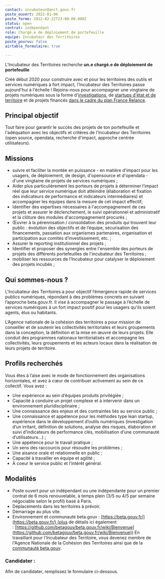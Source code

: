 ```yaml
---
contact: incubateur@anct.gouv.fr
poste_ouvert: 2022-01-06
poste_ferme: 2022-02-22T23:00:00.000Z
status: open
contrat: indépendant
role: Chargé.e de déploiement de portefeuille
equipe: Incubateur des Territoires
poste_pourvu: false
airtable_formulaire: true

---
```


L'Incubateur des Territoires recherche **un.e chargé.e de déploiement de portefeuille**

Créé début 2020 pour construire avec et pour les territoires des outils et services numériques à fort impact, l'Incubateur des Territoires passe aujourd'hui à l'échelle ! Rejoins-nous pour accompagner une vingtaine de projets numériques sous la forme d'[investigations](https://incubateur.anct.gouv.fr/investigations/), de [startups d'état et de territoire](https://incubateur.anct.gouv.fr/actions/startups-territoires/) et de projets financés [dans le cadre du plan France Relance](https://incubateur.anct.gouv.fr/actualites/resultats-de-la-consultation-nationale-france-relance-co-construction-de-services-numeriques/).

## Principal objectif

Tout faire pour garantir le succès des projets de ton portefeuille et l'adéquation avec les objectifs et critères de l'Incubateur des Territoires (open source, opendata, recherche d'impact, approche centrée utilisateurs).

## **Missions**

- suivre et faciliter la montée en puissance - en matière d'impact pour les usagers, de déploiement, de design, d'opensource et d'opendata - d'une vingtaine de projets de services numériques ;
- Aider plus particulièrement les porteurs de projets à déterminer l’impact réel que leur service numérique doit atteindre (élaboration et fixation des indicateurs de performance et indicateurs intermédiaires) et accompagner les équipes dans la mesure de cet impact effectif;
- Identifier des expertises nécessaires à l'accompagnement de ces projets et assurer le déclenchement, le suivi opérationnel et administratif et la clôture des modules d'accompagnement procurés ;
- Œuvrer à la pérennisation / consolidation des produits qui trouvent leur public : évolution des objectifs et de l’équipe, sécurisation des financements, passation aux organismes partenaires, organisation et participation aux comités d’investissement, etc. ;
- Assurer le reporting institutionnel des projets ;
- Identifier et proposer des synergies entre l'ensemble des porteurs de projets des différents portefeuilles de l'incubateur des Territoires ;
- mobiliser les ressources de l’Incubateur pour catalyser le déploiement des projets incubés ;

## **Qui sommes-nous ?**

L'Incubateur des Territoires a pour objectif l’émergence rapide de services publics numériques, répondant à des problèmes concrets en suivant l’approche beta.gouv.fr. Il vise à accompagner le passage à l’échelle de services numériques à un fort impact positif pour les usagers qu'ils soient agents, élus ou habitants.

L’Agence nationale de la cohésion des territoires a pour mission de conseiller et de soutenir les collectivités territoriales et leurs groupements dans la conception, la définition et la mise en œuvre de leurs projets. Elle conduit des programmes nationaux territorialisés et accompagne les collectivités, leurs groupements et les acteurs locaux dans la réalisation de leurs projets de territoire.

## **Profils recherchés**

Vous êtes à l’aise avec le mode de fonctionnement des organisations horizontales, et avez à cœur de contribuer activement au sein de ce collectif. Vous avez :

- Une expérience au sein d’équipes produits privilégiée ;
- Capacité à conduire un projet complexe et à intervenir dans un environnement pluridisciplinaire ;
- Une connaissance des enjeux et des contraintes liés au service public ;
- Une connaissance et appétence pour les méthodes type lean startup, expérience dans le développement d’outils numériques (investigation d’un irritant, définition de solutions, analyse des risques, élaboration et suivi d’indicateurs de performance clés, mobilisation d’une communauté d’utilisateurs…) ;
- Une appétence pour le travail pratique ;
- Un sens des raccourcis pour résoudre les problèmes ;
- Une aisance orale et relationnelle en public ;
- Capacité à travailler en équipe et agilité ;
- À coeur le service public et l’intérêt général.

## **Modalités**

- Poste ouvert pour un indépendant ou une indépendante pour un premier contrat de 6 mois renouvelable, à temps plein (3/5 ou 4/5 par semaine négociable selon le profil) basé à Paris.
- Déplacements dans les territoires à prévoir.
- Démarrage au plus vite.
- Environnement et communauté beta.gouv : [https://beta.gouv.fr/](https://beta.gouv.fr/) (plus de détails ici également : [https://github.com/betagouv/beta.gouv.fr/wiki/Bienvenue](https://github.com/betagouv/beta.gouv.fr/wiki/Bienvenue)) En travaillant pour l'Incubateur des Territoire, vous devenez membre de l'Agence Nationale de la Cohésion des Territoires ainsi que de la [communauté beta.gouv](https://doc.incubateur.net/communaute/travailler-a-beta-gouv/bienvenue).

### Candidater :

Afin de candidater, remplissez le formulaire ci-dessous.



